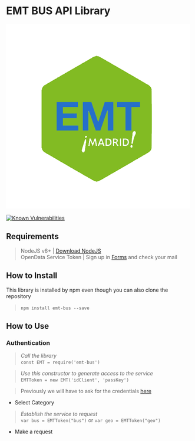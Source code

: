 # EMT BUS API Library  

![EMT BUS](/img/emt-bus_logo.png)

[![Known Vulnerabilities](https://snyk.io/test/github/lorengamboa/emt-bus/badge.svg)](https://snyk.io/test/github/lorengamboa/emt-bus)

## Requirements
> NodeJS v6+ | [Download NodeJS](https://nodejs.org/es/)  
> OpenData Service Token | Sign up in [Forms](http://opendata.emtmadrid.es/Formulario) and check your mail

## How to Install
This library is installed by npm even though you can also clone the repository  
> `npm install emt-bus --save`

## How to Use
   ### Authentication  
  > *Call the library*  
  `const EMT = require('emt-bus')`  
   
  >*Use this constructor to generate access to the service*  
   `EMTToken = new EMT('idClient', 'passKey')`
   
   > Previously we will have to ask for the credentials [here](https://github.com/DestroyerIV/TelegramBot-nodejs/blob/master/readme.md#requirements)
   * Select Category  
  > *Establish the service to request*  
   `var bus = EMTToken("bus")` or `var geo = EMTToken("geo")`
   * Make a request
